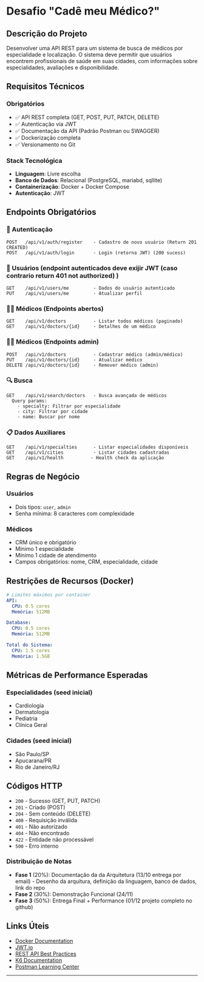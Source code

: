 # Desafio "Cadê meu Médico?" 

## Descrição do Projeto

Desenvolver uma API REST para um sistema de busca de médicos por especialidade e localização. O sistema deve permitir que usuários encontrem profissionais de saúde em suas cidades, com informações sobre especialidades, avaliações e disponibilidade.

## Requisitos Técnicos

### Obrigatórios
- ✅ API REST completa (GET, POST, PUT, PATCH, DELETE)
- ✅ Autenticação via JWT
- ✅ Documentação da API (Padrão Postman ou SWAGGER)
- ✅ Dockerização completa
- ✅ Versionamento no Git

### Stack Tecnológica
- **Linguagem**: Livre escolha
- **Banco de Dados**: Relacional (PostgreSQL, mariabd, sqllite)
- **Containerização**: Docker + Docker Compose
- **Autenticação**: JWT

## Endpoints Obrigatórios

### 🔐 Autenticação
```
POST   /api/v1/auth/register    - Cadastro de novo usuário (Return 201 CREATED)
POST   /api/v1/auth/login       - Login (retorna JWT) (200 sucess)

```

### 👤 Usuários (endpoint autenticados deve exijir JWT (caso contrario return 401 not authorized) )
```
GET    /api/v1/users/me         - Dados do usuário autenticado
PUT    /api/v1/users/me         - Atualizar perfil
```

### 👨‍⚕️ Médicos (Endpoints abertos)
```
GET    /api/v1/doctors          - Listar todos médicos (paginado)
GET    /api/v1/doctors/{id}     - Detalhes de um médico
```
### 👨‍⚕️ Médicos (Endpoints admin)
```
POST   /api/v1/doctors          - Cadastrar médico (admin/médico)
PUT    /api/v1/doctors/{id}     - Atualizar médico
DELETE /api/v1/doctors/{id}     - Remover médico (admin)
```

### 🔍 Busca
```
GET    /api/v1/search/doctors   - Busca avançada de médicos
  Query params:
    - specialty: Filtrar por especialidade
    - city: Filtrar por cidade
    - name: Buscar por nome
```

### 📋 Dados Auxiliares
```
GET    /api/v1/specialties      - Listar especialidades disponíveis
GET    /api/v1/cities           - Listar cidades cadastradas
GET    /api/v1/health          - Health check da aplicação
```

## Regras de Negócio

### Usuários
- Dois tipos: `user`, `admin`
- Senha mínima: 8 caracteres com complexidade

### Médicos
- CRM único e obrigatório
- Mínimo 1 especialidade
- Mínimo 1 cidade de atendimento
- Campos obrigatórios: nome, CRM, especialidade, cidade



## Restrições de Recursos (Docker)

```yaml
# Limites máximos por container
API:
  CPU: 0.5 cores
  Memória: 512MB

Database:
  CPU: 0.5 cores
  Memória: 512MB

Total do Sistema:
  CPU: 1.5 cores
  Memória: 1.5GB
```

## Métricas de Performance Esperadas


### Especialidades (seed inicial)
- Cardiologia
- Dermatologia
- Pediatria
- Clínica Geral


### Cidades (seed inicial)
- São Paulo/SP
- Apucarana/PR
- Rio de Janeiro/RJ


## Códigos HTTP

- `200` - Sucesso (GET, PUT, PATCH)
- `201` - Criado (POST)
- `204` - Sem conteúdo (DELETE)
- `400` - Requisição inválida
- `401` - Não autorizado
- `404` - Não encontrado
- `422` - Entidade não processável
- `500` - Erro interno


### Distribuição de Notas

- **Fase 1** (20%): Documentação da da Arquitetura (13/10 entrega por email)
        - Desenho da arquitura, definição da linguagem, banco de dados, link do repo
- **Fase 2** (30%): Demonstração Funcional (24/11)
- **Fase 3** (50%): Entrega Final + Performance (01/12 projeto completo no github)




## Links Úteis

- [Docker Documentation](https://docs.docker.com/)
- [JWT.io](https://jwt.io/)
- [REST API Best Practices](https://restfulapi.net/)
- [K6 Documentation](https://k6.io/docs/)
- [Postman Learning Center](https://learning.postman.com/)

---